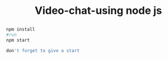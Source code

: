 # <p align="center">Video-chat-using node js</p>

```sh
npm install
#run 
npm start

don't forget to give a start
